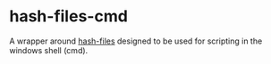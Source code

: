 # hash-files-cmd
A wrapper around [hash-files](https://github.com/mac-/hash-files/issues) designed to be used for scripting in the windows shell (cmd).
